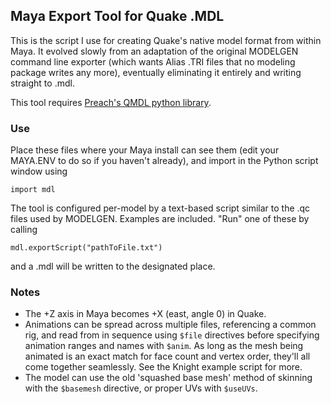 ## Maya Export Tool for Quake .MDL

This is the script I use for creating Quake's native model format from within Maya. It evolved slowly from an adaptation of the original MODELGEN command line exporter (which wants Alias .TRI files that no modeling package writes any more), eventually eliminating it entirely and writing straight to .mdl.

This tool requires [Preach's QMDL python library](https://tomeofpreach.wordpress.com/qmdl/).

### Use

Place these files where your Maya install can see them (edit your MAYA.ENV to do so if you haven't already), and import in the Python script window using

```import mdl```

The tool is configured per-model by a text-based script similar to the .qc files used by MODELGEN. Examples are included. "Run" one of these by calling

```mdl.exportScript("pathToFile.txt")```

and a .mdl will be written to the designated place. 

### Notes

- The +Z axis in Maya becomes +X (east, angle 0) in Quake.
- Animations can be spread across multiple files, referencing a common rig, and read from in sequence using `$file` directives before specifying animation ranges and names with `$anim`. As long as the mesh being animated is an exact match for face count and vertex order, they'll all come together seamlessly. See the Knight example script for more.
- The model can use the old 'squashed base mesh' method of skinning with the `$basemesh` directive, or proper UVs with `$useUVs`.